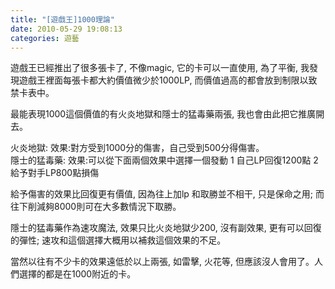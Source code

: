 ```yaml
---
title: "[遊戲王]1000理論"
date: 2010-05-29 19:08:13
categories: 遊藝
---
```


  
遊戲王已經推出了很多張卡了, 不像magic, 它的卡可以一直使用, 為了平衡, 我發現遊戲王裡面每張卡都大約價值微少於1000LP, 而價值過高的都會放到制限以致禁卡表中。  
  
最能表現1000這個價值的有火炎地獄和隱士的猛毒藥兩張, 我也會由此把它推廣開去。  
  
火炎地獄: 效果:對方受到1000分的傷害，自己受到500分得傷害。  
隱士的猛毒藥: 效果:可以從下面兩個效果中選擇一個發動 1 自己LP回復1200點 2 給予對手LP800點損傷  
  
給予傷害的效果比回復更有價值, 因為往上加lp 和取勝並不相干, 只是保命之用; 而往下削減夠8000則可在大多數情況下取勝。  
  
隱士的猛毒藥作為速攻魔法, 效果只比火炎地獄少200, 沒有副效果, 更有可以回復的彈性; 速攻和這個選擇大概用以補救這個效果的不足。  
  
當然以往有不少卡的效果遠低於以上兩張, 如雷擊, 火花等, 但應該沒人會用了。人們選擇的都是在1000附近的卡。  